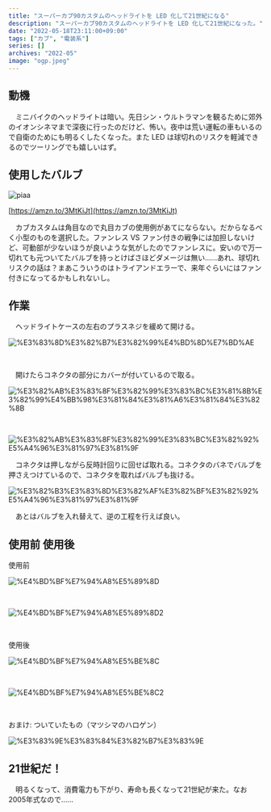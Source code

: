 ```yaml
---
title: "スーパーカブ90カスタムのヘッドライトを LED 化して21世紀になる"
description: "スーパーカブ90カスタムのヘッドライトを LED 化して21世紀になった。"
date: "2022-05-18T23:11:00+09:00"
tags: ["カブ", "電装系"]
series: []
archives: "2022-05"
image: "ogp.jpeg"
---
```



## 動機

　ミニバイクのヘッドライトは暗い。先日シン・ウルトラマンを観るために郊外のイオンシネマまで深夜に行ったのだけど、怖い。夜中は荒い運転の車もいるので自衛のためにも明るくしたくなった。また LED は球切れのリスクを軽減できるのでツーリングでも嬉しいはず。

## 使用したバルブ

![piaa](3786cadf.jpeg)

[https://amzn.to/3MtKiJt](https://amzn.to/3MtKiJt)

　カブカスタムは角目なので丸目カブの使用例があてにならない。だからなるべく小型のものを選択した。ファンレス VS ファン付きの戦争には加担しないけど、可動部が少ないほうが良いような気がしたのでファンレスに。安いので万一切れても元ついてたバルブを持っとけばさほどダメージは無い……あれ、球切れリスクの話は？まあこういうのはトライアンドエラーで、来年ぐらいにはファン付きになってるかもしれないし。

## 作業

　ヘッドライトケースの左右のプラスネジを緩めて開ける。

![%E3%83%8D%E3%82%B7%E3%82%99%E4%BD%8D%E7%BD%AE](8965ec15.jpeg)

<br/>

　開けたらコネクタの部分にカバーが付いているので取る。

![%E3%82%AB%E3%83%8F%E3%82%99%E3%83%BC%E3%81%8B%E3%82%99%E4%BB%98%E3%81%84%E3%81%A6%E3%81%84%E3%82%8B](acee250b.jpeg)

<br/>

![%E3%82%AB%E3%83%8F%E3%82%99%E3%83%BC%E3%82%92%E5%A4%96%E3%81%97%E3%81%9F](e9d8c9b8.jpeg)

　コネクタは押しながら反時計回りに回せば取れる。コネクタのバネでバルブを押さえつけているので、コネクタを取ればバルブも抜ける。

![%E3%82%B3%E3%83%8D%E3%82%AF%E3%82%BF%E3%82%92%E5%A4%96%E3%81%97%E3%81%9F](fffb14d5.jpeg)

　あとはバルブを入れ替えて、逆の工程を行えば良い。

## 使用前 使用後

使用前

![%E4%BD%BF%E7%94%A8%E5%89%8D](215473cf.jpeg)

<br/>

![%E4%BD%BF%E7%94%A8%E5%89%8D2](7edd3a57.jpeg)

<br/>

使用後

![%E4%BD%BF%E7%94%A8%E5%BE%8C](c8a99e64.jpeg)

<br/>

![%E4%BD%BF%E7%94%A8%E5%BE%8C2](887a50ec.jpeg)

<br/>

おまけ: ついていたもの（マツシマのハロゲン）

![%E3%83%9E%E3%83%84%E3%82%B7%E3%83%9E](39d9407f.jpeg)

## 21世紀だ！

　明るくなって、消費電力も下がり、寿命も長くなって21世紀が来た。なお2005年式なので……
